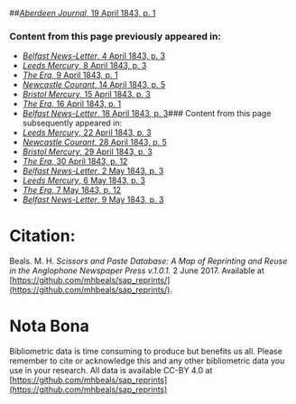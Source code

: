 ##[*Aberdeen Journal*, 19 April 1843, p. 1](https://mhbeals.github.io/sap_html/Aberdeen-Journal/Aberdeen-Journal-19-April-1843-p-1)

### Content from this page previously appeared in:
+ [*Belfast News-Letter*, 4 April 1843, p. 3](https://mhbeals.github.io/sap_html/Belfast-News-Letter/Belfast-News-Letter-4-April-1843-p-3)
+ [*Leeds Mercury*, 8 April 1843, p. 3](https://mhbeals.github.io/sap_html/Leeds-Mercury/Leeds-Mercury-8-April-1843-p-3)
+ [*The Era*, 9 April 1843, p. 1](https://mhbeals.github.io/sap_html/The-Era/The-Era-9-April-1843-p-1)
+ [*Newcastle Courant*, 14 April 1843, p. 5](https://mhbeals.github.io/sap_html/Newcastle-Courant/Newcastle-Courant-14-April-1843-p-5)
+ [*Bristol Mercury*, 15 April 1843, p. 3](https://mhbeals.github.io/sap_html/Bristol-Mercury/Bristol-Mercury-15-April-1843-p-3)
+ [*The Era*, 16 April 1843, p. 1](https://mhbeals.github.io/sap_html/The-Era/The-Era-16-April-1843-p-1)
+ [*Belfast News-Letter*, 18 April 1843, p. 3](https://mhbeals.github.io/sap_html/Belfast-News-Letter/Belfast-News-Letter-18-April-1843-p-3)### Content from this page subsequently appeared in:
+ [*Leeds Mercury*, 22 April 1843, p. 3](https://mhbeals.github.io/sap_html/Leeds-Mercury/Leeds-Mercury-22-April-1843-p-3)
+ [*Newcastle Courant*, 28 April 1843, p. 5](https://mhbeals.github.io/sap_html/Newcastle-Courant/Newcastle-Courant-28-April-1843-p-5)
+ [*Bristol Mercury*, 29 April 1843, p. 3](https://mhbeals.github.io/sap_html/Bristol-Mercury/Bristol-Mercury-29-April-1843-p-3)
+ [*The Era*, 30 April 1843, p. 12](https://mhbeals.github.io/sap_html/The-Era/The-Era-30-April-1843-p-12)
+ [*Belfast News-Letter*, 2 May 1843, p. 3](https://mhbeals.github.io/sap_html/Belfast-News-Letter/Belfast-News-Letter-2-May-1843-p-3)
+ [*Leeds Mercury*, 6 May 1843, p. 3](https://mhbeals.github.io/sap_html/Leeds-Mercury/Leeds-Mercury-6-May-1843-p-3)
+ [*The Era*, 7 May 1843, p. 12](https://mhbeals.github.io/sap_html/The-Era/The-Era-7-May-1843-p-12)
+ [*Belfast News-Letter*, 9 May 1843, p. 3](https://mhbeals.github.io/sap_html/Belfast-News-Letter/Belfast-News-Letter-9-May-1843-p-3)
                    
# Citation: 

Beals. M. H. *Scissors and Paste Database: A Map of Reprinting and Reuse in the Anglophone Newspaper Press v.1.0.1.* 2 June 2017. Available at [https://github.com/mhbeals/sap_reprints/](https://github.com/mhbeals/sap_reprints/). 
                    
# Nota Bona

Bibliometric data is time consuming to produce but benefits us all. Please remember to cite or acknowledge this and any other bibliometric data you use in your research. All data is available CC-BY 4.0 at [https://github.com/mhbeals/sap_reprints](https://github.com/mhbeals/sap_reprints)